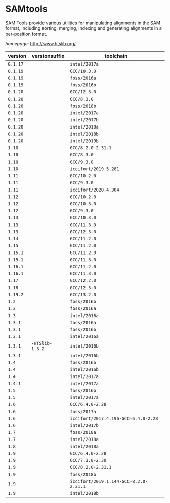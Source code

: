 # SAMtools

SAM Tools provide various utilities for manipulating alignments in the SAM format,   including sorting, merging, indexing and generating alignments in a per-position format.

*homepage*: <http://www.htslib.org/>

version | versionsuffix | toolchain
--------|---------------|----------
``0.1.17`` |  | ``intel/2017a``
``0.1.19`` |  | ``GCC/10.3.0``
``0.1.19`` |  | ``foss/2016a``
``0.1.19`` |  | ``foss/2016b``
``0.1.20`` |  | ``GCC/12.3.0``
``0.1.20`` |  | ``GCC/8.3.0``
``0.1.20`` |  | ``foss/2018b``
``0.1.20`` |  | ``intel/2017a``
``0.1.20`` |  | ``intel/2017b``
``0.1.20`` |  | ``intel/2018a``
``0.1.20`` |  | ``intel/2018b``
``0.1.20`` |  | ``intel/2019b``
``1.10`` |  | ``GCC/8.2.0-2.31.1``
``1.10`` |  | ``GCC/8.3.0``
``1.10`` |  | ``GCC/9.3.0``
``1.10`` |  | ``iccifort/2019.5.281``
``1.11`` |  | ``GCC/10.2.0``
``1.11`` |  | ``GCC/9.3.0``
``1.11`` |  | ``iccifort/2020.4.304``
``1.12`` |  | ``GCC/10.2.0``
``1.12`` |  | ``GCC/10.3.0``
``1.12`` |  | ``GCC/9.3.0``
``1.13`` |  | ``GCC/10.3.0``
``1.13`` |  | ``GCC/11.3.0``
``1.13`` |  | ``GCC/12.3.0``
``1.14`` |  | ``GCC/11.2.0``
``1.15`` |  | ``GCC/11.2.0``
``1.15.1`` |  | ``GCC/11.2.0``
``1.15.1`` |  | ``GCC/11.3.0``
``1.16.1`` |  | ``GCC/11.2.0``
``1.16.1`` |  | ``GCC/11.3.0``
``1.17`` |  | ``GCC/12.2.0``
``1.18`` |  | ``GCC/12.3.0``
``1.19.2`` |  | ``GCC/13.2.0``
``1.2`` |  | ``foss/2016b``
``1.3`` |  | ``foss/2016a``
``1.3`` |  | ``intel/2016a``
``1.3.1`` |  | ``foss/2016a``
``1.3.1`` |  | ``foss/2016b``
``1.3.1`` |  | ``intel/2016a``
``1.3.1`` | ``-HTSlib-1.3.2`` | ``intel/2016b``
``1.3.1`` |  | ``intel/2016b``
``1.4`` |  | ``foss/2016b``
``1.4`` |  | ``intel/2016b``
``1.4`` |  | ``intel/2017a``
``1.4.1`` |  | ``intel/2017a``
``1.5`` |  | ``foss/2016b``
``1.5`` |  | ``intel/2017a``
``1.6`` |  | ``GCC/6.4.0-2.28``
``1.6`` |  | ``foss/2017a``
``1.6`` |  | ``iccifort/2017.4.196-GCC-6.4.0-2.28``
``1.6`` |  | ``intel/2017b``
``1.7`` |  | ``foss/2018a``
``1.7`` |  | ``intel/2018a``
``1.8`` |  | ``intel/2018a``
``1.9`` |  | ``GCC/6.4.0-2.28``
``1.9`` |  | ``GCC/7.3.0-2.30``
``1.9`` |  | ``GCC/8.2.0-2.31.1``
``1.9`` |  | ``foss/2018b``
``1.9`` |  | ``iccifort/2019.1.144-GCC-8.2.0-2.31.1``
``1.9`` |  | ``intel/2018b``
